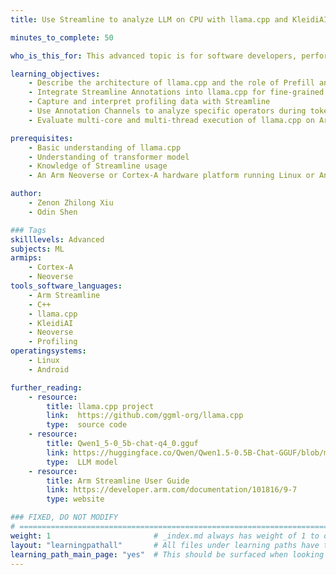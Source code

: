 ```yaml
---
title: Use Streamline to analyze LLM on CPU with llama.cpp and KleidiAI

minutes_to_complete: 50

who_is_this_for: This advanced topic is for software developers, performance engineers, and AI practitioners who want to run llama.cpp on Arm-based CPUs, learn how to use Arm Streamline to capture and analyze performance data, understand how LLM inference behaves at the Prefill and Decode stages.

learning_objectives:
    - Describe the architecture of llama.cpp and the role of Prefill and Decode stages
    - Integrate Streamline Annotations into llama.cpp for fine-grained performance insights
    - Capture and interpret profiling data with Streamline
    - Use Annotation Channels to analyze specific operators during token generation
    - Evaluate multi-core and multi-thread execution of llama.cpp on Arm CPUs

prerequisites:
    - Basic understanding of llama.cpp
    - Understanding of transformer model
    - Knowledge of Streamline usage
    - An Arm Neoverse or Cortex-A hardware platform running Linux or Android to test the application

author: 
    - Zenon Zhilong Xiu
    - Odin Shen

### Tags
skilllevels: Advanced
subjects: ML
armips:
    - Cortex-A
    - Neoverse
tools_software_languages:
    - Arm Streamline
    - C++
    - llama.cpp
    - KleidiAI
    - Neoverse
    - Profiling
operatingsystems:
    - Linux
    - Android

further_reading:
    - resource:
        title: llama.cpp project
        link:  https://github.com/ggml-org/llama.cpp
        type:  source code
    - resource:
        title: Qwen1_5-0_5b-chat-q4_0.gguf 
        link: https://huggingface.co/Qwen/Qwen1.5-0.5B-Chat-GGUF/blob/main/qwen1_5-0_5b-chat-q4_0.gguf 
        type:  LLM model
    - resource:
        title: Arm Streamline User Guide 
        link: https://developer.arm.com/documentation/101816/9-7
        type: website

### FIXED, DO NOT MODIFY
# ================================================================================
weight: 1                       # _index.md always has weight of 1 to order correctly
layout: "learningpathall"       # All files under learning paths have this same wrapper
learning_path_main_page: "yes"  # This should be surfaced when looking for related content. Only set for _index.md of learning path content.
---
```


